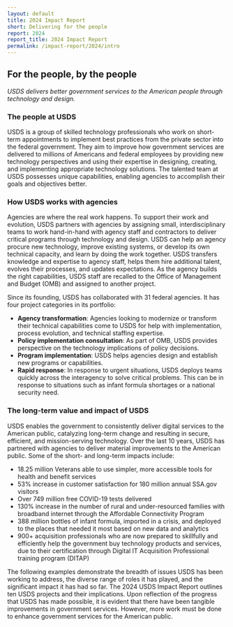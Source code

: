 ```yaml
---
layout: default
title: 2024 Impact Report
short: Delivering for the people
report: 2024
report_title: 2024 Impact Report
permalink: /impact-report/2024/intro
---
```

## For the people, by the people 

*USDS delivers better government services to the American people through technology and design.* 

### The people at USDS

USDS is a group of skilled technology professionals who work on short-term appointments to implement best practices from the private sector into the federal government. They aim to improve how government services are delivered to millions of Americans and federal employees by providing new technology perspectives and using their expertise in designing, creating, and implementing appropriate technology solutions. The talented team at USDS possesses unique capabilities, enabling agencies to accomplish their goals and objectives better.

### How USDS works with agencies

Agencies are where the real work happens. To support their work and evolution, USDS partners with agencies by assigning small, interdisciplinary teams to work hand-in-hand with agency staff and contractors to deliver critical programs through technology and design. USDS can help an agency procure new technology, improve existing systems, or develop its own technical capacity, and learn by doing the work together. USDS transfers knowledge and expertise to agency staff, helps them hire additional talent, evolves their processes, and updates expectations. As the agency builds the right capabilities, USDS staff are recalled to the Office of Management and Budget (OMB) and assigned to another project.

Since its founding, USDS has collaborated with 31 federal agencies. It has four project categories in its portfolio:

-    **Agency transformation**: Agencies looking to modernize or transform their technical capabilities come to USDS for help with implementation, process evolution, and technical staffing expertise.
-   **Policy implementation consultation**: As part of OMB, USDS provides perspective on the technology implications of policy decisions.
-    **Program implementation**: USDS helps agencies design and establish new programs or capabilities.
-    **Rapid response**: In response to urgent situations, USDS deploys teams quickly across the interagency to solve critical problems. This can be in response to situations such as infant formula shortages or a national security need. 

### The long-term value and impact of USDS

USDS enables the government to consistently deliver digital services to the American public, catalyzing long-term change and resulting in secure, efficient, and mission-serving technology. Over the last 10 years, USDS has partnered with agencies to deliver material improvements to the American public. Some of the short- and long-term impacts include: 

-  18.25 million Veterans able to use simpler, more accessible tools for health and benefit services
-  53% increase in customer satisfaction for 180 million annual SSA.gov visitors
-  Over 749 million free COVID-19 tests delivered 
-  130% increase in the number of rural and under-resourced families with broadband internet through the Affordable Connectivity Program 
-  388 million bottles of infant formula, imported in a crisis, and deployed to the places that needed it most based on new data and analytics
-  900+ acquisition professionals who are now prepared to skillfully and efficiently help the government buy technology products and services, due to their certification through Digital IT Acquisition Professional training program (DITAP)

The following examples demonstrate the breadth of issues USDS has been working to address, the diverse range of roles it has played, and the significant impact it has had so far. The 2024 USDS Impact Report outlines ten USDS projects and their implications. Upon reflection of the progress that USDS has made possible, it is evident that there have been tangible improvements in government services. However, more work must be done to enhance government services for the American public.
